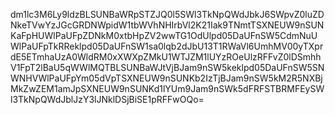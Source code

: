 dm1lc3M6Ly9ldzBLSUNBaWRpSTZJQ0l5SWl3TkNpQWdJbkJ6SWpvZ0luZDNkeTVwYzJGcGRDNWpidW1tbWVhNHIrbVl2K21Iak9TNmtTSXNEUW9nSUNKaFpHUWlPaUFpZDNkM0xtbHpZV2wwTG1OdUlpd05DaUFnSW5CdmNuUWlPaUFpTkRReklpd05DaUFnSW1sa0lqb2dJbU13T1RWaVl6UmhMV00yTXprdE5ETmhaUzA0WldRM0xXWXpZMkU1WTJZM1lUYzROeUlzRFFvZ0lDSmhhV1FpT2lBaU5qWWlMQTBLSUNBaWJtVjBJam9nSW5keklpd05DaUFnSW5SNWNHVWlPaUFpYm05dVpTSXNEUW9nSUNKb2IzTjBJam9nSW5kM2R5NXBjMkZwZEM1amJpSXNEUW9nSUNKd1lYUm9Jam9nSWk5dFRFSTBRMFEySWl3TkNpQWdJblJzY3lJNklDSjBiSE1pRFFwOQo=
